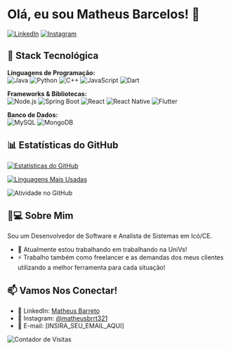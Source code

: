 # Olá, eu sou Matheus Barcelos! 👋

[![LinkedIn](https://img.shields.io/badge/LinkedIn-0077B5?style=for-the-badge&logo=linkedin&logoColor=white)](https://www.linkedin.com/in/matheus-barreto-262ab9219/)
[![Instagram](https://img.shields.io/badge/Instagram-E4405F?style=for-the-badge&logo=instagram&logoColor=white)](https://www.instagram.com/matheusbrrt321/)

## 🚀 Stack Tecnológica

**Linguagens de Programação:**  
![Java](https://img.shields.io/badge/Java-ED8B00?style=for-the-badge&logo=java&logoColor=white)
![Python](https://img.shields.io/badge/Python-3776AB?style=for-the-badge&logo=python&logoColor=white)
![C++](https://img.shields.io/badge/C%2B%2B-00599C?style=for-the-badge&logo=c%2B%2B&logoColor=white)
![JavaScript](https://img.shields.io/badge/JavaScript-F7DF1E?style=for-the-badge&logo=javascript&logoColor=black)
![Dart](https://img.shields.io/badge/Dart-0175C2?style=for-the-badge&logo=dart&logoColor=white)

**Frameworks & Bibliotecas:**  
![Node.js](https://img.shields.io/badge/Node.js-339933?style=for-the-badge&logo=nodedotjs&logoColor=white)
![Spring Boot](https://img.shields.io/badge/Spring_Boot-6DB33F?style=for-the-badge&logo=spring-boot&logoColor=white)
![React](https://img.shields.io/badge/React-20232A?style=for-the-badge&logo=react&logoColor=61DAFB)
![React Native](https://img.shields.io/badge/React_Native-20232A?style=for-the-badge&logo=react&logoColor=61DAFB)
![Flutter](https://img.shields.io/badge/Flutter-02569B?style=for-the-badge&logo=flutter&logoColor=white)

**Banco de Dados:**  
![MySQL](https://img.shields.io/badge/MySQL-00000F?style=for-the-badge&logo=mysql&logoColor=white)
![MongoDB](https://img.shields.io/badge/MongoDB-4EA94B?style=for-the-badge&logo=mongodb&logoColor=white)

## 📊 Estatísticas do GitHub

[![Estatísticas do GitHub](https://github-readme-stats.vercel.app/api?username=MatheusBProgrammer&show_icons=true&theme=radical&locale=pt-br)](https://github.com/MatheusBProgrammer)

[![Linguagens Mais Usadas](https://github-readme-stats.vercel.app/api/top-langs/?username=MatheusBProgrammer&layout=compact&theme=radical&locale=pt-br)](https://github.com/MatheusBProgrammer)

![Atividade no GitHub](https://github-readme-activity-graph.vercel.app/graph?username=MatheusBProgrammer&theme=react-dark&hide_border=true)

## 👨💻 Sobre Mim

Sou um Desenvolvedor de Software e Analísta de Sistemas em Icó/CE. 

- 🔭 Atualmente estou trabalhando em trabalhando na UniVs!
- ⚡ Trabalho também como freelancer e as demandas dos meus clientes utilizando a melhor ferramenta para cada situação!

## 📫 Vamos Nos Conectar!

- 👔 LinkedIn: [Matheus Barreto](https://www.linkedin.com/in/matheus-barreto-262ab9219/)
- 📸 Instagram: [@matheusbrrt321](https://www.instagram.com/matheusbrrt321/)
- 📧 E-mail: [INSIRA_SEU_EMAIL_AQUI]

![Contador de Visitas](https://komarev.com/ghpvc/?username=MatheusBProgrammer&color=blueviolet&style=flat-square)
